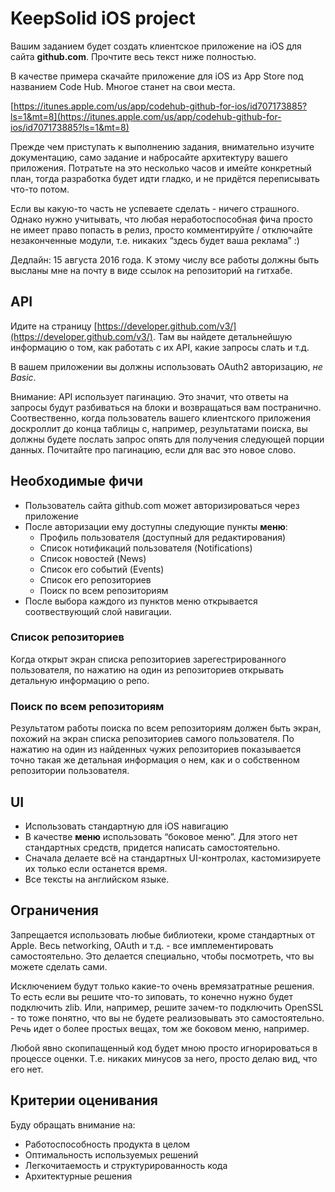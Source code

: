 # KeepSolid iOS project
Вашим заданием будет создать клиентское приложение на iOS для сайта **github.com**. Прочтите весь текст ниже полностью.

В качестве примера скачайте приложение для iOS из App Store под названием Code Hub. Многое станет на свои места.

[https://itunes.apple.com/us/app/codehub-github-for-ios/id707173885?ls=1&mt=8](https://itunes.apple.com/us/app/codehub-github-for-ios/id707173885?ls=1&mt=8)

Прежде чем приступать к выполнению задания, внимательно изучите документацию, само задание и набросайте архитектуру вашего приложения. Потратьте на это несколько часов и имейте конкретный план, тогда разработка будет идти гладко, и не придётся переписывать что-то потом.

Если вы какую-то часть не успеваете сделать - ничего страшного. Однако нужно учитывать, что любая неработоспособная фича просто не имеет право попасть в релиз, просто комментируйте / отключайте незаконченные модули, т.е. никаких “здесь будет ваша реклама” :)

Дедлайн: 15 августа 2016 года. К этому числу все работы должны быть высланы мне на почту в виде ссылок на репозиторий на гитхабе.

## API
Идите на страницу [https://developer.github.com/v3/](https://developer.github.com/v3/). Там вы найдете детальнейшую информацию о том, как работать с их API, какие запросы слать и т.д.

В вашем приложении вы должны использовать OAuth2 авторизацию, *не Basic*.

Внимание: API использует пагинацию. Это значит, что ответы на запросы будут разбиваться на блоки и возвращаться вам постранично. Соотвественно, когда пользователь вашего клиентского приложения доскроллит до конца таблицы с, например, результатами поиска, вы должны будете послать запрос опять для получения следующей порции данных. Почитайте про пагинацию, если для вас это новое слово.

## Необходимые фичи
* Пользователь сайта github.com может авторизироваться через приложение
* После авторизации ему доступны следующие пункты **меню**:
    * Профиль пользователя (доступный для редактирования)
    * Список нотификаций пользователя (Notifications)
    * Список новостей (News)
    * Список его событий (Events)
    * Список его репозиториев
    * Поиск по всем репозиториям
* После выбора каждого из пунктов меню открывается соотвествующий слой навигации.

### Список репозиториев
Когда открыт экран списка репозиториев зарегестрированного пользователя, по нажатию на один из репозиториев открывать детальную информацию о репо.

### Поиск по всем репозиториям
Результатом работы поиска по всем репозиториям должен быть экран, похожий на экран списка репозиториев самого пользователя. По нажатию на один из найденных чужих репозиториев показывается точно такая же детальная информация о нем, как и о собственном репозитории пользователя.

## UI
* Использовать стандартную для iOS навигацию
* В качестве **меню** использовать “боковое меню”. Для этого нет стандартных средств, придется написать самостоятельно.
* Сначала делаете всё на стандартных UI-контролах, кастомизируете их только если останется время.
* Все тексты на английском языке.

## Ограничения
Запрещается использовать любые библиотеки, кроме стандартных от Apple. Весь networking, OAuth и т.д. - все имплементировать самостоятельно. Это делается специально, чтобы посмотреть, что вы можете сделать сами.

Исключением будут только какие-то очень времязатратные решения. То есть если вы решите что-то зиповать, то конечно нужно будет подключить zlib. Или, например, решите зачем-то подключить OpenSSL - то тоже понятно, что вы не будете реализовывать это самостоятельно. Речь идет о более простых вещах, том же боковом меню, например. 

Любой явно скопипащенный код будет мною просто игнорироваться в процессе оценки. Т.е. никаких минусов за него, просто делаю вид, что его нет. 

## Критерии оценивания
Буду обращать внимание на:

* Работоспособность продукта в целом
* Оптимальность используемых решений
* Легкочитаемость и структурированность кода
* Архитектурные решения
